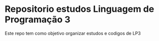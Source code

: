 # Repositorio estudos Linguagem de Programação 3

Este repo tem como objetivo organizar estudos e codigos de LP3